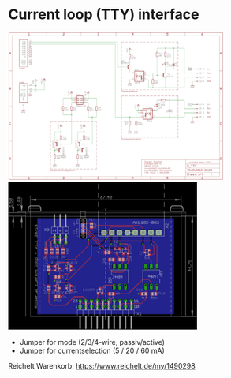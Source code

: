 # Current loop (TTY) interface

<img src="5_TTY_SCHEM.png" height="300"><img src="5_TTY_BOARD.png" height="300">

* Jumper for mode (2/3/4-wire, passiv/active)
* Jumper for currentselection (5 / 20 / 60 mA)

Reichelt Warenkorb: https://www.reichelt.de/my/1490298
